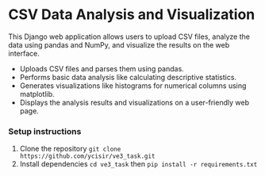 # CSV Data Analysis and Visualization
This Django web application allows users to upload CSV files, analyze the data using pandas and NumPy, and visualize the results on the web interface.

+ Uploads CSV files and parses them using pandas.
+ Performs basic data analysis like calculating descriptive statistics.
+ Generates visualizations like histograms for numerical columns using matplotlib.
+ Displays the analysis results and visualizations on a user-friendly web page.



### Setup instructions
1. Clone the repository `git clone https://github.com/ycisir/ve3_task.git`
2. Install dependencies `cd ve3_task` then `pip install -r requirements.txt`
